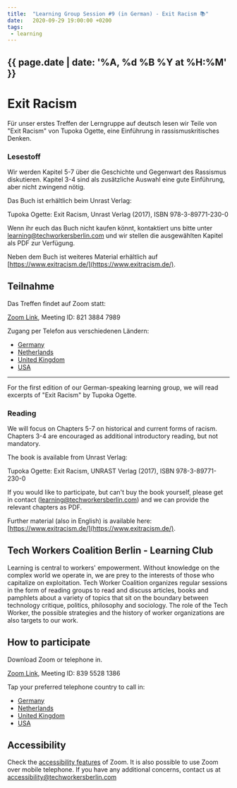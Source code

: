 ```yaml
---
title:  "Learning Group Session #9 (in German) - Exit Racism 📚"
date:   2020-09-29 19:00:00 +0200
tags:
 - learning
---
```


## {{ page.date | date: '%A, %d %B %Y at %H:%M' }}

# Exit Racism

Für unser erstes Treffen der Lerngruppe auf deutsch lesen wir Teile von "Exit Racism" von Tupoka Ogette, eine Einführung in rassismuskritisches Denken.

### Lesestoff

Wir werden Kapitel 5-7 über die Geschichte und Gegenwart des Rassismus diskutieren. Kapitel 3-4 sind als zusätzliche Auswahl eine gute Einführung, aber nicht zwingend nötig.

Das Buch ist erhältlich beim Unrast Verlag:

Tupoka Ogette: Exit Racism, Unrast Verlag (2017), ISBN 978-3-89771-230-0

Wenn ihr euch das Buch nicht kaufen könnt, kontaktiert uns bitte unter [learning@techworkersberlin.com](mailto:learning@techworkersberlin.com) und wir stellen die ausgewählten Kapitel als PDF zur Verfügung.

Neben dem Buch ist weiteres Material erhältlich auf [https://www.exitracism.de/](https://www.exitracism.de/).

## Teilnahme

Das Treffen findet auf Zoom statt:

[Zoom Link](https://zoom.us/j/83955281386), Meeting ID: 821 3884 7989

Zugang per Telefon aus verschiedenen Ländern:
- <a href="tel:+496950502596,,83955281386#">Germany</a>
- <a href="tel:+31207947345,,83955281386#">Netherlands</a>
- <a href="tel:+442080806592,,83955281386#">United Kingdom</a>
- <a href="tel:+12532158782,,83955281386#">USA</a>

---

For the first edition of our German-speaking learning group, we will read excerpts of "Exit Racism" by Tupoka Ogette.

### Reading

We will focus on Chapters 5-7 on historical and current forms of racism. Chapters 3-4 are encouraged as additional introductory reading, but not mandatory.

The book is available from Unrast Verlag:

Tupoka Ogette: Exit Racism, UNRAST Verlag (2017), ISBN 978-3-89771-230-0 

If you would like to participate, but can't buy the book yourself, please get in contact ([learning@techworkersberlin.com](mailto:learning@techworkersberlin.com)) and we can provide the relevant chapters as PDF.

Further material (also in English) is available here: [https://www.exitracism.de/](https://www.exitracism.de/).


## Tech Workers Coalition Berlin - Learning Club
Learning is central to workers' empowerment. Without knowledge on the complex world we operate in, we are prey to the interests of those who capitalize on exploitation. Tech Worker Coalition organizes regular sessions in the form of reading groups to read and discuss articles, books and pamphlets about a variety of topics that sit on the boundary between technology critique, politics, philosophy and sociology. The role of the Tech Worker, the possible strategies and the history of worker organizations are also targets to our work.


## How to participate

Download Zoom or telephone in.

[Zoom Link](https://zoom.us/j/83955281386), Meeting ID: 839 5528 1386

Tap your preferred telephone country to call in:
- <a href="tel:+496950502596,,83955281386#">Germany</a>
- <a href="tel:+31207947345,,83955281386#">Netherlands</a>
- <a href="tel:+442080806592,,83955281386#">United Kingdom</a>
- <a href="tel:+12532158782,,83955281386#">USA</a>

## Accessibility

Check the [accessibility features](https://zoom.us/accessibility) of Zoom. It is also possible to use Zoom over mobile telephone. If you have any additional concerns, contact us at accessibility@techworkersberlin.com
